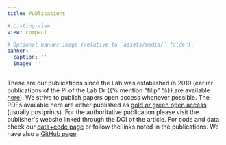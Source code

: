 ```yaml
---
title: Publications

# Listing view
view: compact

# Optional banner image (relative to `assets/media/` folder).
banner:
  caption: ''
  image: ''
---
```


These are our publications since the Lab was established in 2019 (earlier publications of the PI of the Lab Dr {{% mention "filip" %}} are available [here](https://filipbiljecki.com/#publications)).
We strive to publish papers open access whenever possible.
The PDFs available here are either published as [gold or green open access](https://en.wikipedia.org/wiki/Open_access#Colour_naming_system) (usually postprints).
For the authoritative publication please visit the publisher's website linked through the DOI of the article.
For code and data check our [data+code page](/data-code/) or follow the links noted in the publications.
We have also a [GitHub page](https://github.com/ualsg).